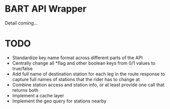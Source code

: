 # BART API Wrapper

Detail coming...

# TODO 

* Standardize key name format across different parts of the API
* Centrally change all *flag and other boolean keys from 0/1 values to true/false
* Add full name of destination station for each leg in the route response to capture full names of stations that the rider has to change at
* Combine station access and station info, or at least provide one call that returns both
* Implement a cache layer
* Implement the geo query for stations nearby
